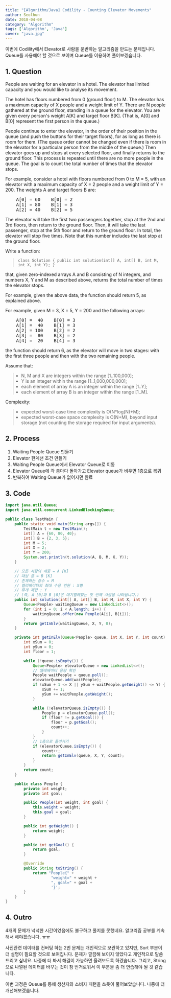 ```yaml
---
title: "[Algorithm/Java] Codility - Counting Elevator Movements"
author: Seolhun
date: 2018-04-08
category: "Algorithm"
tags: ['Algorithm', 'Java']
cover: "java.jpg"
---
```

이번에 Codility에서 Elevator로 사람을 운반하는 알고리즘을 만드는 문제입니다. Queue를 사용해야 할 것으로 보이며 Queue를 이용하여 풀어보겠습니다.


## 1. Question
<div id="brinza-task-description">
<p>People are waiting for an elevator in a hotel. The elevator has limited capacity and you would like to analyse its movement.</p>
<p>The hotel has floors numbered from 0 (ground floor) to M. The elevator has a maximum capacity of X people and a weight limit of Y. There are N people gathered at the ground floor, standing in a queue for the elevator. You are given every person's weight A[K] and target floor B[K]. (That is, A[0] and B[0] represent the first person in the queue.)</p>
<p>People continue to enter the elevator, in the order of their position in the queue (and push the buttons for their target floors), for as long as there is room for them. (The queue order cannot be changed even if there is room in the elevator for a particular person from the middle of the queue.) Then elevator goes up and stops at every selected floor, and finally returns to the ground floor. This process is repeated until there are no more people in the queue. The goal is to count the total number of times that the elevator stops.</p>
<p>For example, consider a hotel with floors numbered from 0 to M = 5, with an elevator with a maximum capacity of X = 2 people and a weight limit of Y = 200. The weights A and target floors B are:</p>
<tt style="white-space:pre-wrap">    A[0] = 60    B[0] = 2
    A[1] = 80    B[1] = 3
    A[2] = 40    B[2] = 5</tt>
<p>The elevator will take the first two passengers together, stop at the 2nd and 3rd floors, then return to the ground floor. Then, it will take the last passenger, stop at the 5th floor and return to the ground floor. In total, the elevator will stop five times. Note that this number includes the last stop at the ground floor.</p>
<p>Write a function:</p>
<blockquote><p style="font-family: monospace; font-size: 9pt; display: block; white-space: pre-wrap"><tt>class Solution { public int solution(int[] A, int[] B, int M, int X, int Y); }</tt></p></blockquote>
<p>that, given zero-indexed arrays A and B consisting of N integers, and numbers X, Y and M as described above, returns the total number of times the elevator stops.</p>
<p>For example, given the above data, the function should return 5, as explained above.</p>
<p>For example, given M = 3, X = 5, Y = 200 and the following arrays:</p>
<tt style="white-space:pre-wrap">    A[0] =  40    B[0] = 3
    A[1] =  40    B[1] = 3
    A[2] = 100    B[2] = 2
    A[3] =  80    B[3] = 2
    A[4] =  20    B[4] = 3</tt>
<p>the function should return 6, as the elevator will move in two stages: with the first three people and then with the two remaining people.</p>
<p>Assume that:</p>
<blockquote><ul style="margin: 10px;padding: 0px;"><li>N, M and X are integers within the range [<span class="number">1</span>..<span class="number">100,000</span>];</li>
<li>Y is an integer within the range [<span class="number">1</span>..<span class="number">1,000,000,000</span>];</li>
<li>each element of array A is an integer within the range [<span class="number">1</span>..<span class="number">Y</span>];</li>
<li>each element of array B is an integer within the range [<span class="number">1</span>..<span class="number">M</span>].</li>
</ul>
</blockquote><p>Complexity:</p>
<blockquote><ul style="margin: 10px;padding: 0px;"><li>expected worst-case time complexity is O(N*log(N)+M);</li>
<li>expected worst-case space complexity is O(N+M), beyond input storage (not counting the storage required for input arguments).</li>
</ul>
</blockquote></div>

## 2. Process
1. Waiting People Queue 만들기
2. Elevator 한계선 조건 만들기
3. Waiting People Queue에서 Elevator Queue로 이동
4. Elevator Queue에 각 층마다 돌아가고 Elevator queue가 비우면 1층으로 복귀
5. 반복하여 Waiting Queue가 없어지면 완료

## 3. Code
```java
import java.util.Queue;
import java.util.concurrent.LinkedBlockingQueue;

public class TestMain {
    public static void main(String args[]) {
        TestMain t = new TestMain();
        int[] A = {60, 80, 40};
        int[] B = {2, 3, 5};
        int M = 5;
        int X = 2;
        int Y = 200;
        System.out.println(t.solution(A, B, M, X, Y));
    }

    // 모든 사람의 체중 = A [K]
    // 대상 층 = B [K]
    // 존재하는 층수 = M
    // 엘리베이터의 최대 수용 인원 : X명
    // 무게 제한 : Y
    // (즉, A [0]과 B [0]은 대기열에있는 첫 번째 사람을 나타냅니다.)
    public int solution(int[] A, int[] B, int M, int X, int Y) {
        Queue<People> waitingQueue = new LinkedList<>();
        for (int i = 0; i < A.length; i++) {
            waitingQueue.offer(new People(A[i], B[i]));
        }
        return getInElv(waitingQueue, X, Y, 0);
    }

    private int getInElv(Queue<People> queue, int X, int Y, int count) {
        int xSum = 0;
        int ySum = 0;
        int floor = 1;

        while (!queue.isEmpty()) {
            Queue<People> elevatorQueue = new LinkedList<>();
            // 엘레베이터 용량 확인
            People waitPeople = queue.poll();
            elevatorQueue.add(waitPeople);
            if (xSum + 1 <= X || ySum + waitPeople.getWeight() <= Y) {
                xSum += 1;
                ySum += waitPeople.getWeight();
            }

            while (!elevatorQueue.isEmpty()) {
                People p = elevatorQueue.poll();
                if (floor != p.getGoal()) {
                    floor = p.getGoal();
                    count++;
                }
            }
            // 1층으로 돌아가기
            if (elevatorQueue.isEmpty()) {
                count++;
                return getInElv(queue, X, Y, count);
            }
        }
        return count;
    }

    public class People {
        private int weight;
        private int goal;

        public People(int weight, int goal) {
            this.weight = weight;
            this.goal = goal;
        }

        public int getWeight() {
            return weight;
        }

        public int getGoal() {
            return goal;
        }

        @Override
        public String toString() {
            return "People{" +
                    "weight=" + weight +
                    ", goal=" + goal +
                    '}';
        }
    }
}
```

## 4. Outro
4개의 문제가 넉넉한 시간이었음에도 불구하고 풀지를 못했네요. 알고리즘 공부를 계속해서 해야겠습니다. ㅠㅠ

사진관련 데이터를 컨버팅 하는 2번 문제는 개인적으로 보관하고 있지만, Sort 부분이 더 설명이 필요할 것으로 보여집니다. 문제가 깔끔해 보이지 않았다고 개인적으로 말씀드리고 싶네요. 나중에 더 봐서 해결이 가능하면 올려보도록 하겠습니다. 그리고, String으로 나열된 데이터를 바꾸는 것이 참 번거로워서 이 부분을 좀 더 연습해야 될 것 같습니다.

이번 과정은 Queue를 통해 생산자와 소비자 패턴을 쓰듯이 풀어보았습니다. 나중에 더 개선해보겠습니다.
